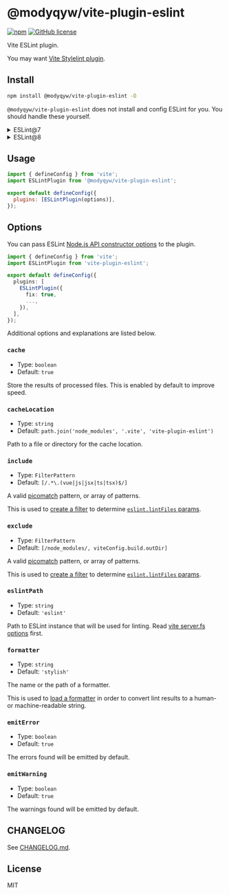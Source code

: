 # @modyqyw/vite-plugin-eslint

[![npm](https://img.shields.io/npm/v/@modyqyw/vite-plugin-eslint)](https://www.npmjs.com/package/@modyqyw/vite-plugin-eslint)
[![GitHub license](https://img.shields.io/github/license/ModyQyW/vite-plugin-eslint)](https://github.com/ModyQyW/vite-plugin-eslint/blob/master/LICENSE)

Vite ESLint plugin.

You may want [Vite Stylelint plugin](https://github.com/ModyQyW/vite-plugin-stylelint).

## Install

```sh
npm install @modyqyw/vite-plugin-eslint -D
```

`@modyqyw/vite-plugin-eslint` does not install and config ESLint for you. You should handle these yourself.

<details>

<summary>ESLint@7</summary>

```sh
npm install eslint@^7 @types/eslint@^7 -D
```

</details>

<details>

<summary>ESLint@8</summary>

```sh
npm install eslint@^8 @types/eslint@^8 -D
```

</details>

## Usage

```js
import { defineConfig } from 'vite';
import ESLintPlugin from '@modyqyw/vite-plugin-eslint';

export default defineConfig({
  plugins: [ESLintPlugin(options)],
});
```

## Options

You can pass ESLint [Node.js API constructor options](https://eslint.org/docs/developer-guide/nodejs-api#-new-eslintoptions) to the plugin.

```ts
import { defineConfig } from 'vite';
import ESLintPlugin from 'vite-plugin-eslint';

export default defineConfig({
  plugins: [
    ESLintPlugin({
      fix: true,
      ...,
    }),
  ],
});
```

Additional options and explanations are listed below.

### `cache`

- Type: `boolean`
- Default: `true`

Store the results of processed files. This is enabled by default to improve speed.

### `cacheLocation`

- Type: `string`
- Default: `path.join('node_modules', '.vite', 'vite-plugin-eslint')`

Path to a file or directory for the cache location.

### `include`

- Type: `FilterPattern`
- Default: `[/.*\.(vue|js|jsx|ts|tsx)$/]`

A valid [picomatch](https://github.com/micromatch/picomatch#globbing-features) pattern, or array of patterns.

This is used to [create a filter](https://github.com/rollup/plugins/blob/master/packages/pluginutils/README.md#createfilter) to determine [`eslint.lintFiles` params](https://eslint.org/docs/developer-guide/nodejs-api#-eslintlintfilespatterns).

### `exclude`

- Type: `FilterPattern`
- Default: `[/node_modules/, viteConfig.build.outDir]`

A valid [picomatch](https://github.com/micromatch/picomatch#globbing-features) pattern, or array of patterns.

This is used to [create a filter](https://github.com/rollup/plugins/blob/master/packages/pluginutils/README.md#createfilter) to determine [`eslint.lintFiles` params](https://eslint.org/docs/developer-guide/nodejs-api#-eslintlintfilespatterns).

### `eslintPath`

- Type: `string`
- Default: `'eslint'`

Path to ESLint instance that will be used for linting. Read [vite server.fs options](https://vitejs.dev/config/#server-fs-strict) first.

### `formatter`

- Type: `string`
- Default: `'stylish'`

The name or the path of a formatter.

This is used to [load a formatter](https://eslint.org/docs/developer-guide/nodejs-api#-eslintloadformatternameorpath) in order to convert lint results to a human- or machine-readable string.

### `emitError`

- Type: `boolean`
- Default: `true`

The errors found will be emitted by default.

### `emitWarning`

- Type: `boolean`
- Default: `true`

The warnings found will be emitted by default.

## CHANGELOG

See [CHANGELOG.md](./CHANGELOG.md).

## License

MIT
